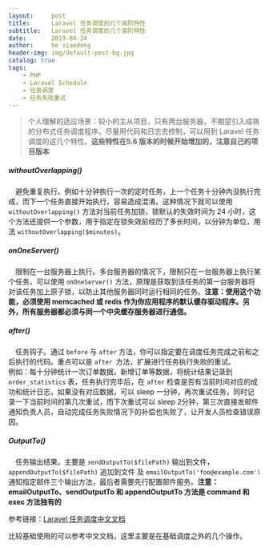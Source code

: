 ```yaml
---
layout:     post
title:      Laravel 任务调度的几个高阶特性
subtitle:   Laravel 任务调度的几个高阶特性
date:       2019-04-24
author:     he xiaodong
header-img: img/default-post-bg.jpg
catalog: true
tags:
    - PHP
    - Laravel Schedule
    - 任务调度
    - 任务失败重试
---
```


> 个人理解的适应场景：较小的主从项目，只有两台服务器，不期望引入成熟的分布式任务调度程序，尽量用代码和日志去控制，可以用到 Laravel 任务调度的这几个特性。**这些特性在5.6 版本的时候开始增加的，注意自己的项目版本**

##### withoutOverlapping()
&ensp;&ensp;避免重复执行。例如十分钟执行一次的定时任务，上一个任务十分钟内没执行完成，而下一个任务直接开始执行，容易造成混淆。这种情况下就可以使用 `withoutOverlapping()` 方法对当前任务加锁，锁默认的失效时间为 24 小时，这个方法还提供一个参数，用于指定在锁失效前经历了多长时间，以分钟为单位，用法 `withoutOverlapping($minutes)`。

##### onOneServer()
&ensp;&ensp;限制在一台服务器上执行。多台服务器的情况下，限制只在一台服务器上执行某个任务，可以使用 `onOneServer()` 方法，原理是获取到该任务的第一台服务器将对该任务加上原子锁，以防止其他服务器同时运行相同的任务。**注意：使用这个功能，必须使用 memcached 或 redis 作为你应用程序的默认缓存驱动程序。另外，所有服务器都必须与同一个中央缓存服务器进行通信。**

##### after()
&ensp;&ensp;任务钩子。通过 `before` 与 `after` 方法，你可以指定要在调度任务完成之前和之后执行的代码。重点可以是 `after `方法，扩展进行任务执行失败的重试。<br />
例如：每十分钟统计一次订单数据，新增订单等数据，将统计结果记录到 `order_statistics` 表，任务执行完毕后，在 `after` 检查是否有当前时间对应的成功和统计日志，如果没有对应数据，可以 sleep 一分钟，再次重试任务，同时记录一下当前时间的第几次重试，而下次重试可以 sleep 2分钟，第三次直接发邮件通知负责人员，自动完成任务失败情况下的补偿也失败了，让开发人员检查错误原因。

##### OutputTo()
&ensp;&ensp;任务输出结果。主要是 `sendOutputTo($filePath)` 输出到文件，`appendOutputTo($filePath)` 追加到文件 及 `emailOutputTo('foo@example.com')` 通知指定邮件三个输出方法，最后者需要先行配置邮件服务。**注意：emailOutputTo、sendOutputTo 和 appendOutputTo 方法是 command 和 exec 方法独有的**


参考链接：[Laravel 任务调度中文文档](https://learnku.com/docs/laravel/5.8/scheduling/1396)

比较基础使用的可以参考中文文档，这里主要是在基础调度之外的几个操作。
